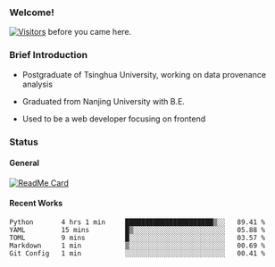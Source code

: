 ### Welcome!

[![Visitors](https://visitor-badge.laobi.icu/badge?page_id=HermitSun.HermitSun)]() before you came here.

### Brief Introduction

- Postgraduate of Tsinghua University, working on data provenance analysis

- Graduated from Nanjing University with B.E.

- Used to be a web developer focusing on frontend

### Status

#### General

[![ReadMe Card](https://github-readme-stats.hermitsun.vercel.app/api?username=HermitSun&count_private=true&show_icons=true)]()

#### Recent Works

<!--START_SECTION:waka-->
```text
Python       4 hrs 1 min     ██████████████████████▒░░   89.41 % 
YAML         15 mins         █▒░░░░░░░░░░░░░░░░░░░░░░░   05.88 % 
TOML         9 mins          █░░░░░░░░░░░░░░░░░░░░░░░░   03.57 % 
Markdown     1 min           ▒░░░░░░░░░░░░░░░░░░░░░░░░   00.69 % 
Git Config   1 min           ░░░░░░░░░░░░░░░░░░░░░░░░░   00.41 % 
```
<!--END_SECTION:waka-->
